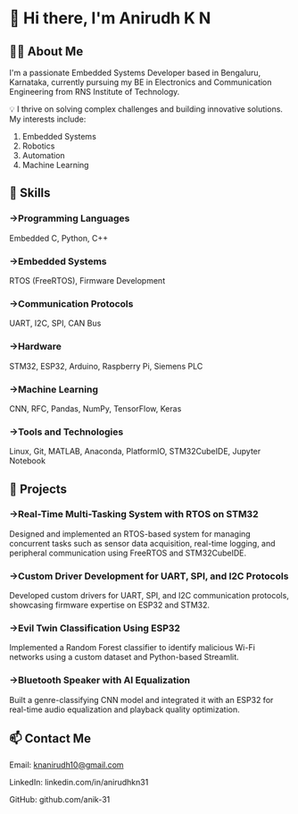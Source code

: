 # 👋 Hi there, I'm Anirudh K N  
## 🧑‍💻 About Me  
I'm a passionate Embedded Systems Developer based in Bengaluru, Karnataka, currently pursuing my BE in Electronics and Communication Engineering from RNS Institute of Technology.    
  
💡 I thrive on solving complex challenges and building innovative solutions. My interests include:  
1. Embedded Systems  
2. Robotics  
3. Automation  
4. Machine Learning  
  
  
## 🔧 Skills
### ->Programming Languages  
Embedded C, Python, C++  
### ->Embedded Systems  
RTOS (FreeRTOS), Firmware Development  
### ->Communication Protocols  
UART, I2C, SPI, CAN Bus  
### ->Hardware  
STM32, ESP32, Arduino, Raspberry Pi, Siemens PLC  
### ->Machine Learning  
CNN, RFC, Pandas, NumPy, TensorFlow, Keras  
### ->Tools and Technologies  
Linux, Git, MATLAB, Anaconda, PlatformIO, STM32CubeIDE, Jupyter Notebook  
  
## 📂 Projects  
### ->Real-Time Multi-Tasking System with RTOS on STM32  
Designed and implemented an RTOS-based system for managing concurrent tasks such as sensor data acquisition, real-time logging, and peripheral communication using FreeRTOS and STM32CubeIDE.  

### ->Custom Driver Development for UART, SPI, and I2C Protocols  
Developed custom drivers for UART, SPI, and I2C communication protocols, showcasing firmware expertise on ESP32 and STM32.  

### ->Evil Twin Classification Using ESP32  
Implemented a Random Forest classifier to identify malicious Wi-Fi networks using a custom dataset and Python-based Streamlit.  

### ->Bluetooth Speaker with AI Equalization  
Built a genre-classifying CNN model and integrated it with an ESP32 for real-time audio equalization and playback quality optimization.  

## 📫 Contact Me  
Email: knanirudh10@gmail.com  

LinkedIn: linkedin.com/in/anirudhkn31  

GitHub: github.com/anik-31  
